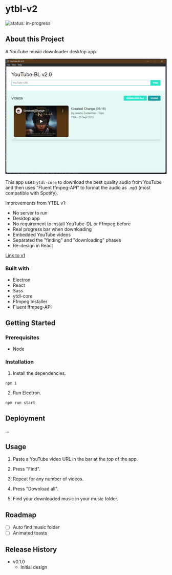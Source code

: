 # ytbl-v2

![status: in-progress](https://img.shields.io/badge/status-in--progress-green)

## About this Project

A YouTube music downloader desktop app.

![Screenshot of the app](./screenshot.png)

This app uses `ytdl-core` to download the best quality audio from YouTube and then uses "Fluent ffmpeg-API" to format the audio as `.mp3` (most compatible with Spotify).

Improvements from YTBL v1:

- No server to run
- Desktop app
- No requirement to install YouTube-DL or Ffmpeg before
- Real progress bar when downloading
- Embedded YouTube videos
- Separated the "finding" and "downloading" phases
- Re-design in React

[Link to v1](https://github.com/benpaullamb/ytbl)

### Built with

- Electron
- React
- Sass
- ytdl-core
- Ffmpeg Installer
- Fluent ffmpeg-API

## Getting Started

### Prerequisites

- Node

### Installation

1. Install the dependencies.

```
npm i
```

2. Run Electron.

```
npm run start
```

## Deployment

...

## Usage

1. Paste a YouTube video URL in the bar at the top of the app.

2. Press "Find".

3. Repeat for any number of videos.

4. Press "Download all".

5. Find your downloaded music in your music folder.

## Roadmap

- [ ] Auto find music folder
- [ ] Animated toasts

## Release History

- v0.1.0
  - Initial design
